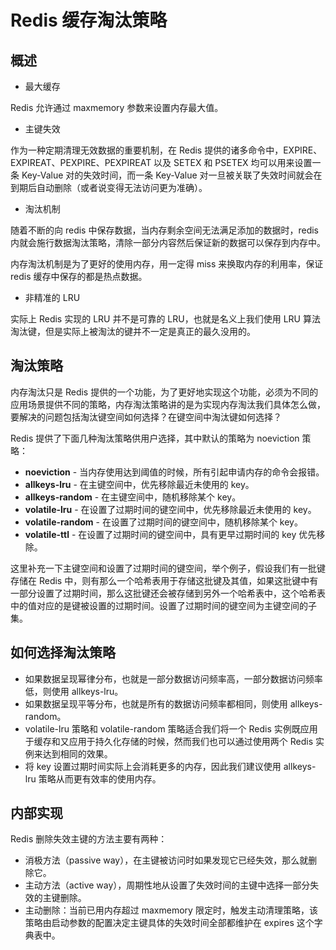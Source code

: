 # Redis 缓存淘汰策略

## 概述

- 最大缓存

Redis 允许通过 maxmemory 参数来设置内存最大值。

- 主键失效

作为一种定期清理无效数据的重要机制，在 Redis 提供的诸多命令中，EXPIRE、EXPIREAT、PEXPIRE、PEXPIREAT 以及 SETEX 和 PSETEX 均可以用来设置一条 Key-Value 对的失效时间，而一条 Key-Value 对一旦被关联了失效时间就会在到期后自动删除（或者说变得无法访问更为准确）。

- 淘汰机制

随着不断的向 redis 中保存数据，当内存剩余空间无法满足添加的数据时，redis 内就会施行数据淘汰策略，清除一部分内容然后保证新的数据可以保存到内存中。

内存淘汰机制是为了更好的使用内存，用一定得 miss 来换取内存的利用率，保证 redis 缓存中保存的都是热点数据。
​

- 非精准的 LRU

实际上 Redis 实现的 LRU 并不是可靠的 LRU，也就是名义上我们使用 LRU 算法淘汰键，但是实际上被淘汰的键并不一定是真正的最久没用的。

## 淘汰策略

内存淘汰只是 Redis 提供的一个功能，为了更好地实现这个功能，必须为不同的应用场景提供不同的策略，内存淘汰策略讲的是为实现内存淘汰我们具体怎么做，要解决的问题包括淘汰键空间如何选择？在键空间中淘汰键如何选择？

Redis 提供了下面几种淘汰策略供用户选择，其中默认的策略为 noeviction 策略：

- **noeviction** - 当内存使用达到阈值的时候，所有引起申请内存的命令会报错。
- **allkeys-lru** - 在主键空间中，优先移除最近未使用的 key。
- **allkeys-random** - 在主键空间中，随机移除某个 key。
- **volatile-lru** - 在设置了过期时间的键空间中，优先移除最近未使用的 key。
- **volatile-random** - 在设置了过期时间的键空间中，随机移除某个 key。
- **volatile-ttl** - 在设置了过期时间的键空间中，具有更早过期时间的 key 优先移除。

这里补充一下主键空间和设置了过期时间的键空间，举个例子，假设我们有一批键存储在 Redis 中，则有那么一个哈希表用于存储这批键及其值，如果这批键中有一部分设置了过期时间，那么这批键还会被存储到另外一个哈希表中，这个哈希表中的值对应的是键被设置的过期时间。设置了过期时间的键空间为主键空间的子集。

## 如何选择淘汰策略

- 如果数据呈现幂律分布，也就是一部分数据访问频率高，一部分数据访问频率低，则使用 allkeys-lru。
- 如果数据呈现平等分布，也就是所有的数据访问频率都相同，则使用 allkeys-random。
- volatile-lru 策略和 volatile-random 策略适合我们将一个 Redis 实例既应用于缓存和又应用于持久化存储的时候，然而我们也可以通过使用两个 Redis 实例来达到相同的效果。
- 将 key 设置过期时间实际上会消耗更多的内存，因此我们建议使用 allkeys-lru 策略从而更有效率的使用内存。

## 内部实现

Redis 删除失效主键的方法主要有两种：

- 消极方法（passive way），在主键被访问时如果发现它已经失效，那么就删除它。
- 主动方法（active way），周期性地从设置了失效时间的主键中选择一部分失效的主键删除。
- 主动删除：当前已用内存超过 maxmemory 限定时，触发主动清理策略，该策略由启动参数的配置决定主键具体的失效时间全部都维护在 expires 这个字典表中。
